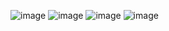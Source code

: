 ![image](https://github.com/user-attachments/assets/d044fcb8-704b-46ee-8e0e-bc60fcdab7ca)
![image](https://github.com/user-attachments/assets/0b6c72c0-aed4-4df7-9b1a-c5523298c243)
![image](https://github.com/user-attachments/assets/5b6efa1a-2a13-43a7-8b7b-b9d926e3e5e6)
![image](https://github.com/user-attachments/assets/ee34f5e1-2c23-49bf-994f-c9453bfb5138)


